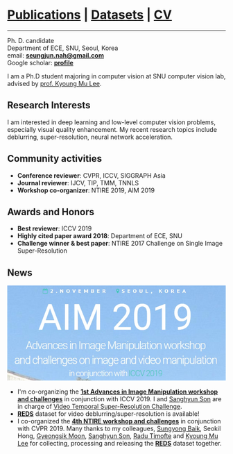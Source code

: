 
# [Publications](publications) | [Datasets](Datasets/datasets) | [CV](cv.pdf)
---

Ph. D. candidate  
Department of ECE, SNU, Seoul, Korea  
email: **seungjun.nah@gmail.com**  
Google scholar: **[profile](https://scholar.google.com/citations?user=hEr2AKsAAAAJ&hl=en)**  

I am a Ph.D student majoring in computer vision at SNU computer vision lab, advised by [prof. Kyoung Mu Lee](https://cv.snu.ac.kr/index.php/faculty/).

## Research Interests

I am interested in deep learning and low-level computer vision problems, especially visual quality enhancement. 
My recent research topics include deblurring, super-resolution, neural network acceleration.

## Community activities

* **Conference reviewer**: CVPR, ICCV, SIGGRAPH Asia  
* **Journal reviewer**: IJCV, TIP, TMM, TNNLS  
* **Workshop co-organizer**: NTIRE 2019, AIM 2019  

## Awards and Honors

* **Best reviewer**: ICCV 2019  
* **Highly cited paper award 2018**: Department of ECE, SNU  
* **Challenge winner & best paper**: NTIRE 2017 Challenge on Single Image Super-Resolution

## News

[<img src="images/AIM2019.jpg">](http://www.vision.ee.ethz.ch/aim19/)
* I'm co-organizing the **[1st Advances in Image Manipulation workshop and challenges](http://www.vision.ee.ethz.ch/en/aim19/)** in conjunction with ICCV 2019. I and [Sanghyun Son](https://scholar.google.com/citations?user=nWaSdu0AAAAJ&hl=en) are in charge of [Video Temporal Super-Resolution Challenge](https://competitions.codalab.org/competitions/20244).  
* **[REDS](Datasets/reds)** dataset for video deblurring/super-resolution is available!  
* I co-organized the **[4th NTIRE workshop and challenges](http://www.vision.ee.ethz.ch/ntire19/)** in conjunction with CVPR 2019. Many thanks to my colleagues, [Sungyong Baik](https://scholar.google.com/citations?user=lQ4gotkAAAAJ&hl=en), Seokil Hong, [Gyeongsik Moon](https://scholar.google.com/citations?user=2f2D258AAAAJ&hl=en), [Sanghyun Son](https://scholar.google.com/citations?user=nWaSdu0AAAAJ&hl=en), [Radu Timofte](https://scholar.google.com/citations?user=u3MwH5kAAAAJ&hl=en) and [Kyoung Mu Lee](https://scholar.google.com/citations?user=Hofj9kAAAAAJ&hl=en) for collecting, processing and releasing the **[REDS](Datasets/reds)** dataset together.  
<!-- 
[<img src="images/NTIRE2019.jpg">](http://www.vision.ee.ethz.ch/ntire19/) -->